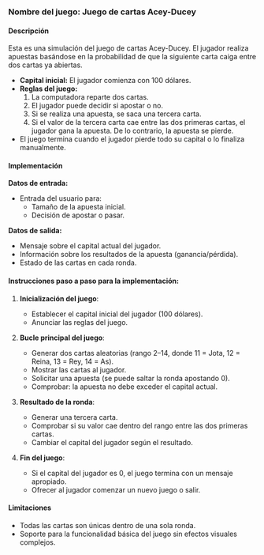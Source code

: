 ### Nombre del juego: **Juego de cartas Acey-Ducey**

#### Descripción
Esta es una simulación del juego de cartas Acey-Ducey. El jugador realiza apuestas basándose en la probabilidad de que la siguiente carta caiga entre dos cartas ya abiertas.

- **Capital inicial:** El jugador comienza con 100 dólares.
- **Reglas del juego:**
  1. La computadora reparte dos cartas.
  2. El jugador puede decidir si apostar o no.
  3. Si se realiza una apuesta, se saca una tercera carta.
  4. Si el valor de la tercera carta cae entre las dos primeras cartas, el jugador gana la apuesta. De lo contrario, la apuesta se pierde.
- El juego termina cuando el jugador pierde todo su capital o lo finaliza manualmente.

#### Implementación

**Datos de entrada:**
- Entrada del usuario para:
  - Tamaño de la apuesta inicial.
  - Decisión de apostar o pasar.

**Datos de salida:**
- Mensaje sobre el capital actual del jugador.
- Información sobre los resultados de la apuesta (ganancia/pérdida).
- Estado de las cartas en cada ronda.

#### Instrucciones paso a paso para la implementación:

1. **Inicialización del juego**:
   - Establecer el capital inicial del jugador (100 dólares).
   - Anunciar las reglas del juego.

2. **Bucle principal del juego**:
   - Generar dos cartas aleatorias (rango 2–14, donde 11 = Jota, 12 = Reina, 13 = Rey, 14 = As).
   - Mostrar las cartas al jugador.
   - Solicitar una apuesta (se puede saltar la ronda apostando 0).
   - Comprobar: la apuesta no debe exceder el capital actual.

3. **Resultado de la ronda**:
   - Generar una tercera carta.
   - Comprobar si su valor cae dentro del rango entre las dos primeras cartas.
   - Cambiar el capital del jugador según el resultado.

4. **Fin del juego**:
   - Si el capital del jugador es 0, el juego termina con un mensaje apropiado.
   - Ofrecer al jugador comenzar un nuevo juego o salir.

#### Limitaciones
- Todas las cartas son únicas dentro de una sola ronda.
- Soporte para la funcionalidad básica del juego sin efectos visuales complejos.
